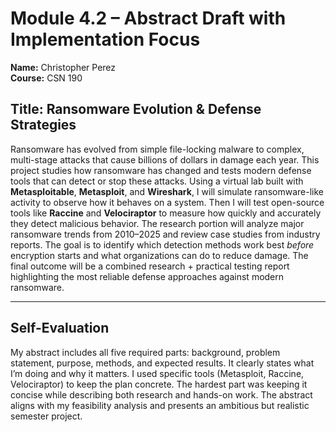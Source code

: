 # Module 4.2 – Abstract Draft with Implementation Focus

**Name:** Christopher Perez  
**Course:** CSN 190

## Title: Ransomware Evolution & Defense Strategies

Ransomware has evolved from simple file-locking malware to complex, multi-stage attacks that cause billions of dollars in damage each year. This project studies how ransomware has changed and tests modern defense tools that can detect or stop these attacks. Using a virtual lab built with **Metasploitable**, **Metasploit**, and **Wireshark**, I will simulate ransomware-like activity to observe how it behaves on a system. Then I will test open-source tools like **Raccine** and **Velociraptor** to measure how quickly and accurately they detect malicious behavior. The research portion will analyze major ransomware trends from 2010–2025 and review case studies from industry reports. The goal is to identify which detection methods work best *before* encryption starts and what organizations can do to reduce damage. The final outcome will be a combined research + practical testing report highlighting the most reliable defense approaches against modern ransomware.

---

## Self-Evaluation

My abstract includes all five required parts: background, problem statement, purpose, methods, and expected results. It clearly states what I’m doing and why it matters. I used specific tools (Metasploit, Raccine, Velociraptor) to keep the plan concrete. The hardest part was keeping it concise while describing both research and hands-on work. The abstract aligns with my feasibility analysis and presents an ambitious but realistic semester project.
